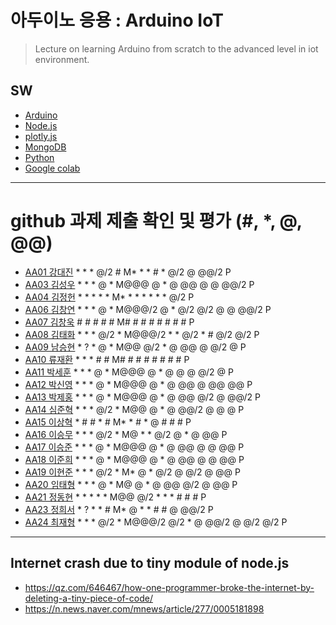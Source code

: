 # 아두이노 응용 : Arduino IoT
> Lecture on learning Arduino from scratch to the advanced level in iot environment.

## SW
- [Arduino](https://www.arduino.cc/)
- [Node.js](https://nodejs.org/ko/)
- [plotly.js](https://plot.ly/)
- [MongoDB](https://www.mongodb.com/download-center#community)
- [Python](https://www.anaconda.com)
- [Google colab](https://colab.research.google.com/)
---

# github 과제 제출 확인 및 평가 (#, *, @, @@)
- [AA01	강대진](https://github.com/ijdaejin/aa01) * * * @/2 # M* * * # * @/2 @ @@/2 P
- [AA03	김성우](https://github.com/Gukdoli/AA03) * * * @ * M@@@ @ * @ @@ @ @ @@/2 P
- [AA04	김정헌](https://github.com/jhkedwardkim/AA04) * * * * * M* * * * * * * @/2 P
- [AA06	김창연](https://github.com/ckddus/AA06) * * * @ * M@@@/2 @ * @/2 @/2 @ @ @@/2 P
- [AA07	김창욱](https://github.com/HM0007/AA07) # # # # # M# # # # # # # # P
- [AA08	김태화](https://github.com/TAaHwa/AA08) * * * @/2 * M@@@/2 * * @/2 * # @/2 @/2 P
- [AA09 남승현](https://github.com/nam0914/AA09) * ? * @ * M@@ @/2 * @ @@ @ @/2 @ P
- [AA10	류재환](https://github.com/jaeHwanRy/AA10) * * * # # M# # # # # # # # P
- [AA11	박세훈](https://github.com/uoooyas/AA11) * * * @ * M@@@ @ * @ @ @ @/2 @ P
- [AA12	박신영](https://github.com/zachpaul7/AA12) * * * @ * M@@@ @ * @ @@ @ @@ @@ P
- [AA13 박제홍](https://github.com/qkrwpghd27/AA13) * * * @ * M@@@ @ * @ @@ @/2 @ @@/2 P
- [AA14	심준혁](https://github.com/dsfaewf/AA14) * * * @/2 * M@@ @ * @ @@/2 @ @ @ P
- [AA15	이상혁](http://www.github.com/bsang50005/aa15) * # # * # M* * # * @ # # # P
- [AA16	이승무](https://github.com/LSeungMOO/AA16) * * * @/2 * M@ * * @/2 @ * @ @@ P
- [AA17	이승준](https://github.com/q1w2e3r4god/AA17) * * * @ * M@@@ @ * @ @@ @ @ @@ P
- [AA18	이준희](https://github.com/LJunHee/AA18) * * * @ * M@@@ @ * @ @@ @ @ @@ P
- [AA19	이현준](https://github.com/junlee00/aa19) * * * @/2 * M* @ * @/2 @ @/2 @ @@ P
- [AA20	임태형](https://github.com/vmvvmvvmv/AA20) * * * @ * M@ @ * @ @@ @/2 @ @@ P
- [AA21	정동현](https://github.com/DongHyunYee/AA21) * * * * * M@@ @/2 * * * # # # P
- [AA23	정희서](https://github.com/HiSeoJeong/AA23) * ? * * # M* @ * * # # @ @@/2 P
- [AA24	최재형](https://github.com/june6297/aa24) * * * @/2 * M@@@/2 @/2 * @ @@/2 @ @/2 @/2 P

---
## Internet crash due to tiny module of node.js
* https://qz.com/646467/how-one-programmer-broke-the-internet-by-deleting-a-tiny-piece-of-code/
* https://n.news.naver.com/mnews/article/277/0005181898

